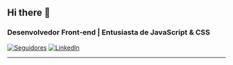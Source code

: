 ## Hi there 👋

### Desenvolvedor Front-end | Entusiasta de JavaScript & CSS

[![Seguidores](https://img.shields.io/github/followers/seu-usuario?style=social)](https://github.com/seu-usuario)
[![LinkedIn](https://img.shields.io/badge/LinkedIn-0077B5?style=flat&logo=linkedin&logoColor=white)](https://linkedin.com/in/vitor-manoel-77b006222/)

---
<!--
**Vmns52/Vmns52** is a ✨ _special_ ✨ repository because its `README.md` (this file) appears on your GitHub profile.

Here are some ideas to get you started:

- 🔭 I’m currently working on ...
- 🌱 I’m currently learning ...
- 👯 I’m looking to collaborate on ...
- 🤔 I’m looking for help with ...
- 💬 Ask me about ...
- 📫 How to reach me: ...
- 😄 Pronouns: ...
- ⚡ Fun fact: ...
-->
